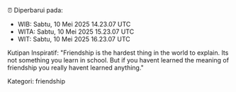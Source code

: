 ⏰ Diperbarui pada:
- WIB: Sabtu, 10 Mei 2025 14.23.07 UTC
- WITA: Sabtu, 10 Mei 2025 15.23.07 UTC
- WIT: Sabtu, 10 Mei 2025 16.23.07 UTC

Kutipan Inspiratif:
"Friendship is the hardest thing in the world to explain. Its not something you learn in school. But if you havent learned the meaning of friendship you really havent learned anything."


Kategori: friendship

